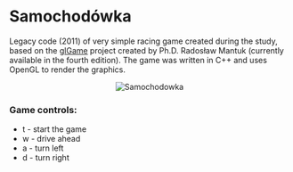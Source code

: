 # Samochodówka
Legacy code (2011) of very simple racing game created during the study, based on the [glGame] project created by Ph.D. Radosław Mantuk (currently available in the fourth edition). The game was written in C++ and uses OpenGL to render the graphics.

<p align="center">
  <img src="https://lh3.googleusercontent.com/hHAzTTaYrlaR4uPmKfW2XeHO6mNAh24-BCOafbYt5O9woyHPHWp2h00MjkYFb7URXy3TWF3Kh0o2U3s6L1rxFuT3bsEXcXwL2VQwgFB2Urtz_li8GutQaTF74jg_v4PTMm-YQ8sogC_XlhOVYZH10oh8ZrmwbFGPKooIHBrBtxFxtYrFL7n8vwWLLT8YWG9pztElx7_9sN9unMuvIDkvS2epYPR5d3HWTGqtm8-cJn4srIkchtSwvXzI-SP7JXE5_KlNX5CTXEDnafyp7EgzX8HlUu8D69IaDe1XzIgpkiOSfAnTRpuXqDeCK1Gmy4rnIbuciHN70uZIEuHxV9qvO_iT5Yh54SIBowd3CjHc8mXMV6SfDZ3y7nu6xi7xd8jVtLJdqrrw4-aJFFa9qSDKbCqTmzvcbacbzXuVT2-XmzoBsnCfCzmD5lVw5TadvhB_iHKP_WfRXdlAw_XH9syC38VjdTchO1LLM9Nm-J8EMcTaaGepX7sSgY6jpnnuLULNhQ3obsF-nM7XGf9cQh-MgKYhgk7vqogr197hqh5-d39Sf-ZbtBwddnZpS3A8taNOzimwBnyx07Qd0mZ0MOrqOORYmfVXbQDR4FgcvWYLBtCqh2d_g9APV1a8VkYtXPLVZ5UIwD-dB0ntz4J1vZ30cJoeo6RQ-EmXn8_rbvNg=s600-no" alt="Samochodowka"/>
</p>

### Game controls:
- t - start the game
- w - drive ahead
- a - turn left
- d - turn right

[glGame]: <http://rmantiuk.zut.edu.pl/data/glgame4.zip>
